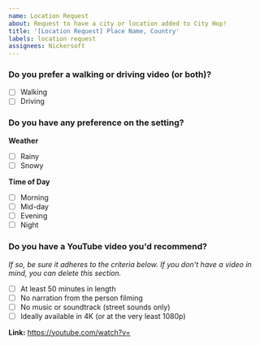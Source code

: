 ```yaml
---
name: Location Request
about: Request to have a city or location added to City Hop!
title: '[Location Request] Place Name, Country'
labels: location request
assignees: Nickersoft
---
```


### Do you prefer a walking or driving video (or both)?

- [ ] Walking
- [ ] Driving

### Do you have any preference on the setting?

**Weather**

- [ ] Rainy
- [ ] Snowy

**Time of Day**

- [ ] Morning
- [ ] Mid-day
- [ ] Evening
- [ ] Night

### Do you have a YouTube video you'd recommend?

_If so, be sure it adheres to the criteria below. If you don't have a video in mind, you can delete this section._

- [ ] At least 50 minutes in length
- [ ] No narration from the person filming
- [ ] No music or soundtrack (street sounds only)
- [ ] Ideally available in 4K (or at the very least 1080p)

**Link:** https://youtube.com/watch?v=
